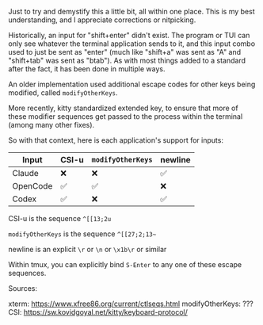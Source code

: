 Just to try and demystify this a little bit, all within one place. This is my best understanding, and I appreciate corrections or nitpicking.

Historically, an input for "shift+enter" didn't exist. The program or TUI can only see whatever the terminal application sends to it, and this input combo used to just be sent as "enter" (much like "shift+a" was sent as "A" and "shift+tab" was sent as "btab"). As with most things added to a standard after the fact, it has been done in multiple ways.

An older implementation used additional escape codes for other keys being modified, called `modifyOtherKeys`.

More recently, kitty standardized extended key, to ensure that more of these modifier sequences get passed to the process within the terminal (among many other fixes).

So with that context, here is each application's support for inputs:

| Input | CSI-u | `modifyOtherKeys` | newline |
| - | - | - | - |
| Claude | ❌ | ❌ | ✅ |
| OpenCode | ✅ | ✅ | ❌ |
| Codex | ✅ | ❌ | ✅ |

CSI-u is the sequence `^[[13;2u`

`modifyOtherKeys` is the sequence `^[[27;2;13~`

newline is an explicit `\r` or `\n` or `\x1b\r` or similar

Within tmux, you can explicitly bind `S-Enter` to any one of these escape sequences.

Sources:

xterm: https://www.xfree86.org/current/ctlseqs.html
modifyOtherKeys: ???
CSI: https://sw.kovidgoyal.net/kitty/keyboard-protocol/

